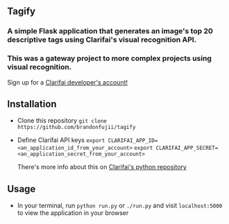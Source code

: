 ## Tagify
### A simple Flask application that generates an image's top 20 descriptive tags using Clarifai's visual recognition API.
### This was a gateway project to more complex projects using visual recognition.

Sign up for a [Clarifai developer's account!](http://developer.clarifai.com)

## Installation
- Clone this repository `git clone https://github.com/brandonfujii/tagify`
- Define Clarifai API keys 
	`export CLARIFAI_APP_ID=<an_application_id_from_your_account>`
	`export CLARIFAI_APP_SECRET=<an_application_secret_from_your_account>`

	There's more info about this on [Clarifai's python repository](https://github.com/Clarifai/clarifai-python)

## Usage 
- In your terminal, run `python run.py` or `./run.py` and visit `localhost:5000` to view the application in your browser


